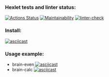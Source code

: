 ### Hexlet tests and linter status:

[![Actions Status](https://github.com/ntym08/frontend-project-lvl1/workflows/hexlet-check/badge.svg)](https://github.com/ntym08/frontend-project-lvl1/actions) [![Maintainability](https://api.codeclimate.com/v1/badges/96c096e724616aac8dd7/maintainability)](https://codeclimate.com/github/ntym08/frontend-project-lvl1/maintainability) [![linter-check](https://github.com/ntym08/frontend-project-lvl1/actions/workflows/linter-check.yml/badge.svg)](https://github.com/ntym08/frontend-project-lvl1/actions/workflows/linter-check.yml)

### Install:

[![asciicast](https://asciinema.org/a/427356.svg)](https://asciinema.org/a/427356)

### Usage example:

- brain-even
  [![asciicast](https://asciinema.org/a/427354.svg)](https://asciinema.org/a/427354)
- brain-calc
  [![asciicast](https://asciinema.org/a/427355.svg)](https://asciinema.org/a/427355)
